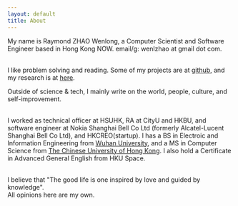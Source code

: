 ```yaml
---
layout: default
title: About
---
```

My name is Raymond ZHAO Wenlong, a Computer Scientist and Software Engineer based in Hong Kong NOW. 
email/g: wenlzhao at gmail dot com.  
<br>


I like problem solving and reading. Some of my projects are at [github](https://github.com/muyun), and my research is at [here](http://muyun.github.io/research/).  

Outside of science & tech, I mainly write on the world, people, culture, and self-improvement.    
<br> 

I worked as technical officer at HSUHK, RA at CityU and HKBU, and software engineer at Nokia Shanghai Bell Co Ltd (formerly Alcatel-Lucent Shanghai Bell Co Ltd), and HKCREO(startup).  I has a BS in Electroic and Information Engineering from [Wuhan University](https://www.sciencemag.org/collections/celebrating-125-years-academic-excellence-wuhan-university-1893-2018?fbclid=IwAR0RzFSkpxaI8wk61JDnE7p6SWr7SlKXLyoFHkrg4-iqKGiRyE2gZfaGl8s), and a MS in Computer Science from [The Chinese University of Hong Kong](http://www.cuhk.edu.hk/english/index.html). I also hold a Certificate in Advanced General English from HKU Space.  
<br>  
 
I believe that "The good life is one inspired by love and guided by knowledge".   
All opinions here are my own.    
<br> 









